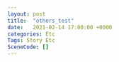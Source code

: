 ```yaml
---
layout: post
title:  "others_test"
date:   2021-02-14 17:00:00 +0000
categories: Etc
Tags: Story Etc
SceneCode: []
---
```

